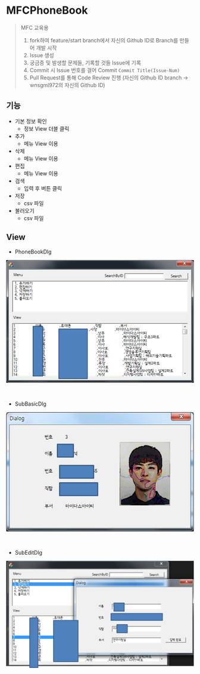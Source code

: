 # MFCPhoneBook

> MFC 교육용
> 1. fork하여 feature/start branch에서 자신의 Github ID로 Branch를 만들어 개발 시작
> 2. Issue 생성
> 3. 궁금증 및 발생할 문제들, 기록할 것들 Issue에 기록
> 4. Commit 시 Issue 번호를 걸어 Commit `Commit Title(Issue-Num)`
> 5. Pull Request를 통해 Code Review 진행 (자신의 Github ID branch -> wnsgml972의 자신의 Github ID)

## 기능

* 기본 정보 확인
  * 정보 View 더블 클릭
* 추가
  * 메뉴 View 이용
* 삭제
  * 메뉴 View 이용  
* 편집
  * 메뉴 View 이용
* 검색
  * 입력 후 버튼 클릭  
* 저장
  * csv 파일
* 불러오기
  * csv 파일


## View

* PhoneBookDlg

![PhoneBookDlg](/media/PhoneBookDlg.png)


<br/>

* SubBasicDlg

![SubBasicDlg](/media/SubBasicDlg.png)


<br/>

* SubEditDlg

![SubEditDlg](/media/SubEditDlg.png)
